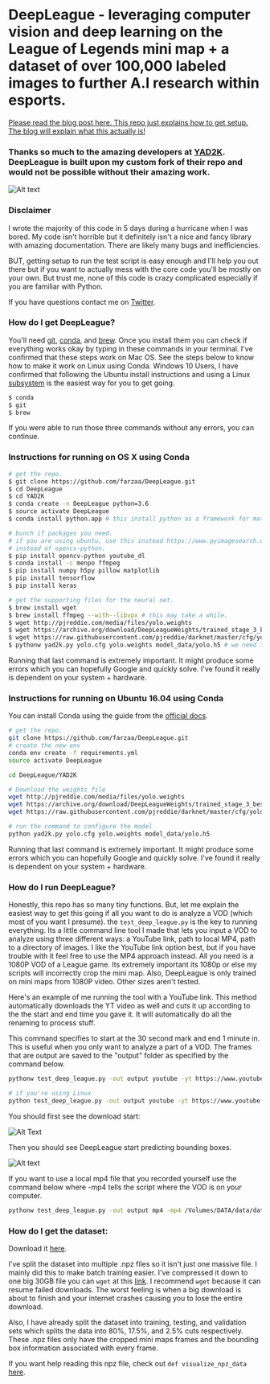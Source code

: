 # DeepLeague - leveraging computer vision and deep learning on the League of Legends mini map + a dataset of over 100,000 labeled images to further A.I research within esports.

[Please read the blog post here. This repo just explains how to get setup. The blog will explain what this actually is!](https://medium.com/p/d275fd17c4e0/)

### Thanks so much to the amazing developers at [YAD2K](https://github.com/allanzelener/YAD2K). DeepLeague is built upon my custom fork of their repo and would not be possible without their amazing work.

![Alt text](https://media.giphy.com/media/3ohc0PVVsgt578uBkA/giphy.gif)
### Disclaimer
I wrote the majority of this code in 5 days during a hurricane when I was bored. My code isn't horrible but it definitely isn't a nice and fancy library with amazing documentation. There are likely many bugs and inefficiencies.

BUT, getting setup to run the test script is easy enough and I'll help you out there but if you want to actually mess with the core code you'll be mostly on your own. But trust me, none of this code is crazy complicated especially if you are familiar with Python.

If you have questions contact me on [Twitter](https://twitter.com/FarzaTV).

### How do I get DeepLeague?

You'll need [git](https://git-scm.com/book/en/v2/Getting-Started-Installing-Git), [conda](https://conda.io/docs/user-guide/install/index.html), and [brew](https://brew.sh/). Once you install them you can check if everything works okay by typing in these commands in your terminal. I've confirmed that these steps work on Mac OS. See the steps below to know how to make it work on Linux using Conda. Windows 10 Users, I have confirmed that following the Ubuntu install instructions and using a Linux [subsystem](https://docs.microsoft.com/en-us/windows/wsl/install-win10) is the easiest
way for you to get going.


```sh
$ conda
$ git
$ brew
```

If you were able to run those three commands without any errors, you can continue.

### Instructions for running on OS X using Conda

```sh
# get the repo.
$ git clone https://github.com/farzaa/DeepLeague.git
$ cd DeepLeague
$ cd YAD2K
$ conda create -n DeepLeague python=3.6
$ source activate DeepLeague
$ conda install python.app # this install python as a framework for mat plot lib.

# bunch if packages you need.
# if you are using ubuntu, use this instead https://www.pyimagesearch.com/2016/10/24/ubuntu-16-04-how-to-install-opencv/
# instead of opencv-python.
$ pip install opencv-python youtube_dl
$ conda install -c menpo ffmpeg
$ pip install numpy h5py pillow matplotlib
$ pip install tensorflow
$ pip install keras

# get the supporting files for the neural net.
$ brew install wget
$ brew install ffmpeg --with--libvpx # this may take a while.
$ wget http://pjreddie.com/media/files/yolo.weights
$ wget https://archive.org/download/DeepLeagueWeights/trained_stage_3_best.h5
$ wget https://raw.githubusercontent.com/pjreddie/darknet/master/cfg/yolo.cfg
$ pythonw yad2k.py yolo.cfg yolo.weights model_data/yolo.h5 # we need to use pythonw when calling DeepLeague!
```
Running that last command is extremely important. It might produce some errors which you can hopefully Google and quickly solve. I've found it really is dependent on your system + hardware.

### Instructions for running on Ubuntu 16.04 using Conda

You can install Conda using the guide from  the [official docs](https://conda.io/docs/user-guide/install/linux.html).

```sh
# get the repo.
git clone https://github.com/farzaa/DeepLeague.git
# create the new env
conda env create -f requirements.yml
source activate DeepLeague

cd DeepLeague/YAD2K

# Download the weights file
wget http://pjreddie.com/media/files/yolo.weights
wget https://archive.org/download/DeepLeagueWeights/trained_stage_3_best.h5
wget https://raw.githubusercontent.com/pjreddie/darknet/master/cfg/yolo.cfg

# run the command to configure the model
python yad2k.py yolo.cfg yolo.weights model_data/yolo.h5
```

Running that last command is extremely important. It might produce some errors which you can hopefully Google and quickly solve. I've found it really is dependent on your system + hardware.


### How do I run DeepLeague?
Honestly, this repo has so many tiny functions. But, let me explain the easiest way to get this going if all you want to do is analyze a VOD (which most of you want I presume). the ```test_deep_league.py``` is the key to running everything. Its a little command line tool I made that lets you input a VOD to analyze using three different ways: a YouTube link, path to local MP4, path to a directory of images. I like the YouTube link option best, but if you have trouble with it feel free to use the MP4 approach instead. All you need is a 1080P VOD of a League game. Its extremely important its 1080p or else my scripts will incorrectly crop the mini map. Also, DeepLeague is only trained on mini maps from 1080P video. Other sizes aren't tested.

Here's an example of me running the tool with a YouTube link. This method automatically downloads the YT video as well and cuts it up according to the the start and end time you gave it. It will automatically do all the renaming to process stuff.

This command specifies to start at the 30 second mark and end 1 minute in. This is useful when you only want to analyze a part of a VOD. The frames that are output are saved to the "output" folder as specified by the command below.

```sh
pythonw test_deep_league.py -out output youtube -yt https://www.youtube.com/watch?v=vPwZW1FvtWA -yt_path /output -start 0:00:30 -end 0:01:00

# if you're using Linux
python test_deep_league.py -out output youtube -yt https://www.youtube.com/watch?v=vPwZW1FvtWA -yt_path /output -start 0:00:30 -end 0:01:00
```

You should first see the download start:

![Alt Text](https://media.giphy.com/media/l49JQHcc04ZyYX3t6/giphy.gif)

Then you should see DeepLeague start predicting bounding boxes.

![Alt text](https://media.giphy.com/media/3oFzlYZnMiO1wSsc0g/giphy.gif)

If you want to use a local mp4 file that you recorded yourself use the command below where -mp4 tells the script where the VOD is on your computer.

```sh
pythonw test_deep_league.py -out output mp4 -mp4 /Volumes/DATA/data/data/C9_CLG_G_2_MARCH_12_2017/vod.mp4
```

### How do I get the dataset:
Download it [here](https://archive.org/details/DeepLeague100K).

I've split the dataset into multiple .npz files so it isn't just one massive file. I mainly did this to make batch training easier. I've compressed it down to one big 30GB file you can ```wget``` at this [link](https://archive.org/compress/DeepLeague100K). I recommend ```wget``` because it can resume failed downloads. The worst feeling is when a big download is about to finish and your internet crashes causing you to lose the entire download.

Also, I have already split the dataset into training, testing, and validation sets which splits the data into 80%, 17.5%, and 2.5% cuts respectively. These .npz files only have the cropped mini maps frames and the bounding box information associated with every frame.

If you want help reading this npz file, check out ```def visualize_npz_data``` [here](https://github.com/farzaa/DeepLeague/blob/master/vis_data.py).
